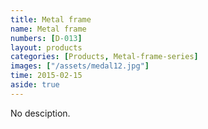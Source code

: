 ```yaml
---
title: Metal frame
name: Metal frame
numbers: [D-013]
layout: products
categories: [Products, Metal-frame-series]
images: ["/assets/medal12.jpg"]
time: 2015-02-15
aside: true
---
```


No desciption.
